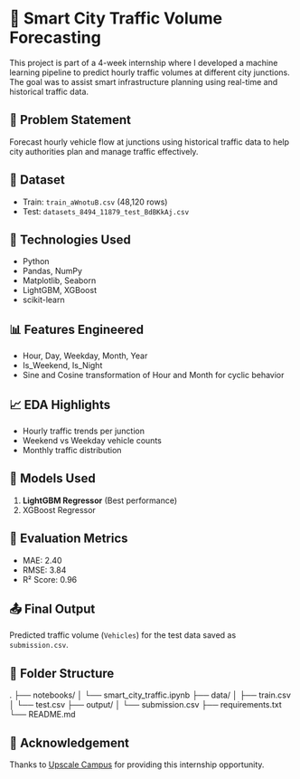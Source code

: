 # 🚦 Smart City Traffic Volume Forecasting

This project is part of a 4-week internship where I developed a machine learning pipeline to predict hourly traffic volumes at different city junctions. The goal was to assist smart infrastructure planning using real-time and historical traffic data.

## 📌 Problem Statement
Forecast hourly vehicle flow at junctions using historical traffic data to help city authorities plan and manage traffic effectively.

## 📂 Dataset
- Train: `train_aWnotuB.csv` (48,120 rows)
- Test: `datasets_8494_11879_test_BdBKkAj.csv`

## 🔧 Technologies Used
- Python
- Pandas, NumPy
- Matplotlib, Seaborn
- LightGBM, XGBoost
- scikit-learn

## 📊 Features Engineered
- Hour, Day, Weekday, Month, Year
- Is_Weekend, Is_Night
- Sine and Cosine transformation of Hour and Month for cyclic behavior

## 📈 EDA Highlights
- Hourly traffic trends per junction
- Weekend vs Weekday vehicle counts
- Monthly traffic distribution

## 🧠 Models Used
1. **LightGBM Regressor** (Best performance)
2. XGBoost Regressor

## 🧪 Evaluation Metrics
- MAE: 2.40
- RMSE: 3.84
- R² Score: 0.96

## 📤 Final Output
Predicted traffic volume (`Vehicles`) for the test data saved as `submission.csv`.

## 📁 Folder Structure
.
├── notebooks/
│   └── smart_city_traffic.ipynb
├── data/
│   ├── train.csv
│   └── test.csv
├── output/
│   └── submission.csv
├── requirements.txt
└── README.md

## 🙏 Acknowledgement
Thanks to [Upscale Campus](https://www.upscalecampus.com) for providing this internship opportunity.
